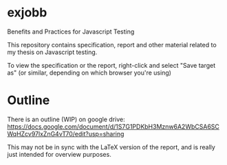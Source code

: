 exjobb
======

Benefits and Practices for Javascript Testing

This repository contains specification, report and other
material related to my thesis on Javascript testing.

To view the specification or the report, right-click and
select "Save target as" (or similar, depending on which
browser you're using)

Outline
=======

There is an outline (WIP) on google drive:
https://docs.google.com/document/d/1S7G1PDKbH3Mznw6A2WbCSA6SCWqHZcv97lxZnG4vT70/edit?usp=sharing

This may not be in sync with the LaTeX version of the
report, and is really just intended for overview purposes.
